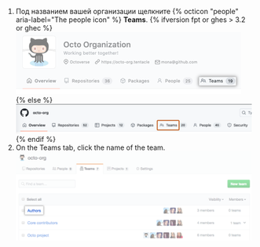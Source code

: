 1. Под названием вашей организации щелкните
{% octicon "people" aria-label="The people icon" %} **Teams**.
  {% ifversion fpt or ghes > 3.2 or ghec %}
  ![Teams tab](/assets/images/help/organizations/organization-teams-tab-with-overview.png)
  {% else %}
  ![Teams tab](/assets/images/help/organizations/organization-teams-tab.png)
  {% endif %}
1. On the Teams tab, click the name of the team. ![List of the organization's teams](/assets/images/help/teams/click-team-name.png)
